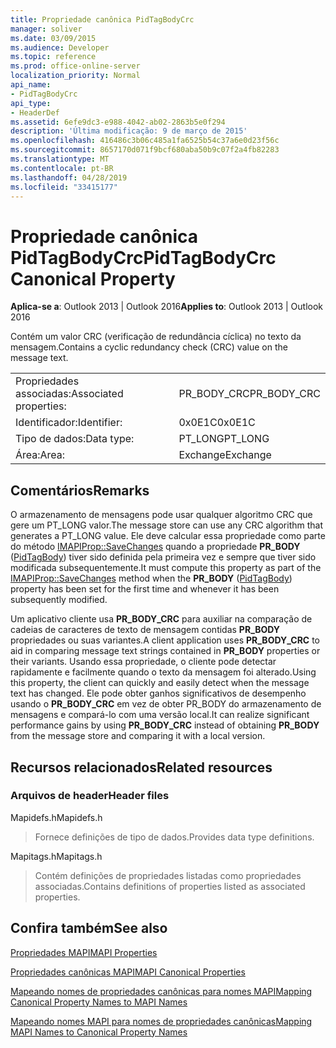 ```yaml
---
title: Propriedade canônica PidTagBodyCrc
manager: soliver
ms.date: 03/09/2015
ms.audience: Developer
ms.topic: reference
ms.prod: office-online-server
localization_priority: Normal
api_name:
- PidTagBodyCrc
api_type:
- HeaderDef
ms.assetid: 6efe9dc3-e988-4042-ab02-2863b5e0f294
description: 'Última modificação: 9 de março de 2015'
ms.openlocfilehash: 416486c3b06c485a1fa6525b54c37a6e0d23f56c
ms.sourcegitcommit: 8657170d071f9bcf680aba50b9c07f2a4fb82283
ms.translationtype: MT
ms.contentlocale: pt-BR
ms.lasthandoff: 04/28/2019
ms.locfileid: "33415177"
---
```

# <a name="pidtagbodycrc-canonical-property"></a><span data-ttu-id="b84a9-103">Propriedade canônica PidTagBodyCrc</span><span class="sxs-lookup"><span data-stu-id="b84a9-103">PidTagBodyCrc Canonical Property</span></span>

  
  
<span data-ttu-id="b84a9-104">**Aplica-se a**: Outlook 2013 | Outlook 2016</span><span class="sxs-lookup"><span data-stu-id="b84a9-104">**Applies to**: Outlook 2013 | Outlook 2016</span></span> 
  
<span data-ttu-id="b84a9-105">Contém um valor CRC (verificação de redundância cíclica) no texto da mensagem.</span><span class="sxs-lookup"><span data-stu-id="b84a9-105">Contains a cyclic redundancy check (CRC) value on the message text.</span></span>
  
|||
|:-----|:-----|
|<span data-ttu-id="b84a9-106">Propriedades associadas:</span><span class="sxs-lookup"><span data-stu-id="b84a9-106">Associated properties:</span></span>  <br/> |<span data-ttu-id="b84a9-107">PR_BODY_CRC</span><span class="sxs-lookup"><span data-stu-id="b84a9-107">PR_BODY_CRC</span></span>  <br/> |
|<span data-ttu-id="b84a9-108">Identificador:</span><span class="sxs-lookup"><span data-stu-id="b84a9-108">Identifier:</span></span>  <br/> |<span data-ttu-id="b84a9-109">0x0E1C</span><span class="sxs-lookup"><span data-stu-id="b84a9-109">0x0E1C</span></span>  <br/> |
|<span data-ttu-id="b84a9-110">Tipo de dados:</span><span class="sxs-lookup"><span data-stu-id="b84a9-110">Data type:</span></span>  <br/> |<span data-ttu-id="b84a9-111">PT_LONG</span><span class="sxs-lookup"><span data-stu-id="b84a9-111">PT_LONG</span></span>  <br/> |
|<span data-ttu-id="b84a9-112">Área:</span><span class="sxs-lookup"><span data-stu-id="b84a9-112">Area:</span></span>  <br/> |<span data-ttu-id="b84a9-113">Exchange</span><span class="sxs-lookup"><span data-stu-id="b84a9-113">Exchange</span></span>  <br/> |
   
## <a name="remarks"></a><span data-ttu-id="b84a9-114">Comentários</span><span class="sxs-lookup"><span data-stu-id="b84a9-114">Remarks</span></span>

<span data-ttu-id="b84a9-115">O armazenamento de mensagens pode usar qualquer algoritmo CRC que gere um PT_LONG valor.</span><span class="sxs-lookup"><span data-stu-id="b84a9-115">The message store can use any CRC algorithm that generates a PT_LONG value.</span></span> <span data-ttu-id="b84a9-116">Ele deve calcular essa propriedade como parte do método [IMAPIProp::SaveChanges](imapiprop-savechanges.md) quando a propriedade **PR_BODY** ([PidTagBody](pidtagbody-canonical-property.md)) tiver sido definida pela primeira vez e sempre que tiver sido modificada subsequentemente.</span><span class="sxs-lookup"><span data-stu-id="b84a9-116">It must compute this property as part of the [IMAPIProp::SaveChanges](imapiprop-savechanges.md) method when the **PR_BODY** ([PidTagBody](pidtagbody-canonical-property.md)) property has been set for the first time and whenever it has been subsequently modified.</span></span>
  
<span data-ttu-id="b84a9-117">Um aplicativo cliente usa **PR_BODY_CRC** para auxiliar na comparação de cadeias de caracteres de texto de mensagem contidas **PR_BODY** propriedades ou suas variantes.</span><span class="sxs-lookup"><span data-stu-id="b84a9-117">A client application uses **PR_BODY_CRC** to aid in comparing message text strings contained in **PR_BODY** properties or their variants.</span></span> <span data-ttu-id="b84a9-118">Usando essa propriedade, o cliente pode detectar rapidamente e facilmente quando o texto da mensagem foi alterado.</span><span class="sxs-lookup"><span data-stu-id="b84a9-118">Using this property, the client can quickly and easily detect when the message text has changed.</span></span> <span data-ttu-id="b84a9-119">Ele pode obter ganhos significativos de desempenho  usando o **PR_BODY_CRC** em vez de obter PR_BODY do armazenamento de mensagens e compará-lo com uma versão local.</span><span class="sxs-lookup"><span data-stu-id="b84a9-119">It can realize significant performance gains by using **PR_BODY_CRC** instead of obtaining **PR_BODY** from the message store and comparing it with a local version.</span></span> 
  
## <a name="related-resources"></a><span data-ttu-id="b84a9-120">Recursos relacionados</span><span class="sxs-lookup"><span data-stu-id="b84a9-120">Related resources</span></span>

### <a name="header-files"></a><span data-ttu-id="b84a9-121">Arquivos de header</span><span class="sxs-lookup"><span data-stu-id="b84a9-121">Header files</span></span>

<span data-ttu-id="b84a9-122">Mapidefs.h</span><span class="sxs-lookup"><span data-stu-id="b84a9-122">Mapidefs.h</span></span>
  
> <span data-ttu-id="b84a9-123">Fornece definições de tipo de dados.</span><span class="sxs-lookup"><span data-stu-id="b84a9-123">Provides data type definitions.</span></span>
    
<span data-ttu-id="b84a9-124">Mapitags.h</span><span class="sxs-lookup"><span data-stu-id="b84a9-124">Mapitags.h</span></span>
  
> <span data-ttu-id="b84a9-125">Contém definições de propriedades listadas como propriedades associadas.</span><span class="sxs-lookup"><span data-stu-id="b84a9-125">Contains definitions of properties listed as associated properties.</span></span>
    
## <a name="see-also"></a><span data-ttu-id="b84a9-126">Confira também</span><span class="sxs-lookup"><span data-stu-id="b84a9-126">See also</span></span>



[<span data-ttu-id="b84a9-127">Propriedades MAPI</span><span class="sxs-lookup"><span data-stu-id="b84a9-127">MAPI Properties</span></span>](mapi-properties.md)
  
[<span data-ttu-id="b84a9-128">Propriedades canônicas MAPI</span><span class="sxs-lookup"><span data-stu-id="b84a9-128">MAPI Canonical Properties</span></span>](mapi-canonical-properties.md)
  
[<span data-ttu-id="b84a9-129">Mapeando nomes de propriedades canônicas para nomes MAPI</span><span class="sxs-lookup"><span data-stu-id="b84a9-129">Mapping Canonical Property Names to MAPI Names</span></span>](mapping-canonical-property-names-to-mapi-names.md)
  
[<span data-ttu-id="b84a9-130">Mapeando nomes MAPI para nomes de propriedades canônicas</span><span class="sxs-lookup"><span data-stu-id="b84a9-130">Mapping MAPI Names to Canonical Property Names</span></span>](mapping-mapi-names-to-canonical-property-names.md)

